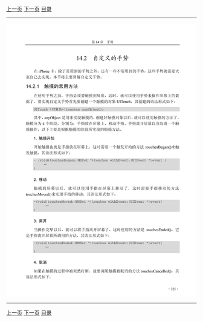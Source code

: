 [上一页](336.md) [下一页](338.md) [目录](../README.md)

***

![337](../images/337.png)

***

[上一页](336.md) [下一页](338.md) [目录](../README.md)